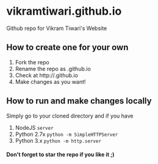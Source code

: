 vikramtiwari.github.io
======================

Github repo for Vikram Tiwari's Website

## How to create one for your own
1. Fork the repo
2. Rename the repo as <yourusername>.github.io
3. Check at http://<yourusername>.github.io
4. Make changes as you want!

## How to run and make changes locally
Simply go to your cloned directory and if you have

1. NodeJS ```server```
2. Python 2.7x ```python -m SimpleHTTPServer```
3. Python 3.x ```python -m http.server```

#### Don't forget to star the repo if you like it ;)
